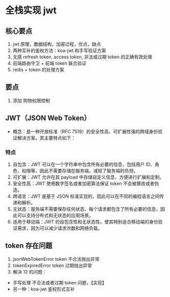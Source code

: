 # 全栈实现 jwt

## 核心要点

1. jwt 原理，数据结构，加密过程，优点，缺点
2. 两种互补的鉴权方法：koa-jwt 和手写验证方案
3. 无感 refresh token, access token, 非法或过期 token 的正确有效处理
4. 前端路由守卫 + 前端 token 联合验证
5. redis + token 的处理方案

## 要点

1. 添加 购物权限控制

## JWT（JSON Web Token）

- 概念：是一种开放标准（RFC 7519）的安全性高、可扩展性强的跨域身份验证解决方案。其主要特点如下：

### 特点

1. 自包含：JWT 可以在一个字符串中包含所有必要的信息，包括用户 ID、角色、权限等，因此不需要存储在服务端，减轻了服务端的负担。
2. 可扩展：JWT 允许在其 payload 中存储自定义信息，方便进行扩展和定制。
3. 安全性高：JWT 使用数字签名或者加密算法保证 token 不会被篡改或者伪造。
4. 跨语言：JWT 是基于 JSON 标准实现的，因此可以在不同的编程语言之间传递和解析。
5. 无状态：服务端不需要保存任何状态，每个请求都包含了所有必要的信息，因此可以支持分布式和无状态的应用场景。
6. 适用于移动端：JWT 的自包含性和无状态性，使其特别适合移动端的身份验证需求，因为可以减少请求次数和网络负载。

## token 存在问题

1. jsonWebTokenError token 不合法抛出异常
2. tokenExpiredError token 过期抛出异常
3. 解决 12 的问题：

- 手写处理 不合法或者过期 token 问题，【实现】
- 另一种：koa-jwt 鉴权形式互补
